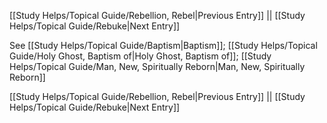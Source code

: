 [[Study Helps/Topical Guide/Rebellion, Rebel|Previous Entry]]  ||  [[Study Helps/Topical Guide/Rebuke|Next Entry]]

 See [[Study Helps/Topical Guide/Baptism|Baptism]]; [[Study Helps/Topical Guide/Holy Ghost, Baptism of|Holy Ghost, Baptism of]]; [[Study Helps/Topical Guide/Man, New, Spiritually Reborn|Man, New, Spiritually Reborn]]

[[Study Helps/Topical Guide/Rebellion, Rebel|Previous Entry]]  ||  [[Study Helps/Topical Guide/Rebuke|Next Entry]]